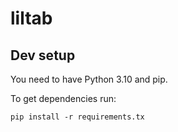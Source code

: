 # liltab

## Dev setup
You need to have Python 3.10 and pip.

To get dependencies run: 
```
pip install -r requirements.tx
```
